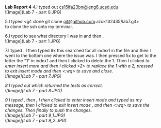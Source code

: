 **Lab Report 4**
4.I typed out <cs15lfa23bn@ieng6.ucsd.edu> <enter> <br>
![Image](Lab 7 - part 0.JPG)<br>

5.I typed <git clone git clone git@github.com:azuk132435/lab7.git> <enter> <br> to clone the ssh onto my terminal.<br>

6.I typed <ls> <enter> to see what directory I was in and then <cd lab7> <enter> <bash test.sh> <enter>.<br>
![Image](Lab 7 - part 1.JPG)<br>

7.I typed <vim ListExamples.java> <enter>. I then typed </index1> <enter> 9x <n> this searched for all index1 in the file and then I went to the bottom one where the issue was. I then pressed 5x <l> to get to the letter the "1" in index1 and then I clicked
<x> to delete the 1. Then I clicked <i> to enter insert more and then i clicked <2> to replace the 1 with a 2, pressed <esc> to exit insert mode and then <:wq> <enter> to save and close.<br>
![Image](Lab 7 - part 7.JPG)<br>

8.I typed out <bash test.sh> which returned the tests as correct.<br>
![Image](Lab 7 - part 8.JPG)<br>

9.I typed <git add ListExamples.java> <enter>, then <git commit> <enter>, I then clicked <i> to enter insert mode
and typed <update> as my message, then I clicked <esc> to exit insert mode , and then <:wq> <enter> to save the changes. Then finally <git push> <enter> to push the changes. <br>
![Image](Lab 7 - part 9_1.JPG)<br>
![Image](Lab 7 - part 9_2.JPG)<br>
